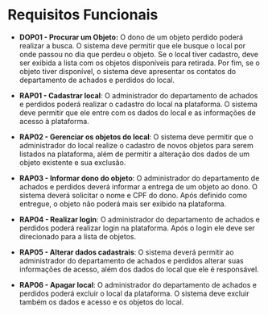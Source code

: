 # Requisitos Funcionais

- **DOP01 - Procurar um Objeto:** O dono de um objeto perdido poderá realizar a busca. O sistema deve permitir que ele busque o local por onde passou no dia que perdeu o objeto. Se o local tiver cadastro, deve ser exibida a lista com os objetos disponíveis para retirada. Por fim, se o objeto tiver disponível, o sistema deve apresentar os contatos do departamento de achados e perdidos do local.

- **RAP01 - Cadastrar local**: O administrador do departamento de achados e perdidos poderá realizar o cadastro do local na plataforma. O sistema deve permitir que ele entre com os dados do local e as informações de acesso à plataforma.

- **RAP02 - Gerenciar os objetos do local**: O sistema deve permitir que o administrador do local realize o cadastro de novos objetos para serem listados na plataforma, além de permitir a alteração dos dados de um objeto existente e sua exclusão.

- **RAP03 - Informar dono do objeto**: O administrador do departamento de achados e perdidos deverá informar a entrega de um objeto ao dono. O sistema deverá solicitar o nome e CPF do dono. Após definido como entregue, o objeto não poderá mais ser exibido na plataforma.

- **RAP04 - Realizar login**: O administrador do departamento de achados e perdidos poderá realizar login na plataforma. Após o login ele deve ser direcionado para a lista de objetos.

- **RAP05 - Alterar dados cadastrais**: O sistema deverá permitir ao administrador do departamento de achados e perdidos alterar suas informações de acesso, além dos dados do local que ele é responsável.

- **RAP06 - Apagar local**: O administrador do departamento de achados e perdidos poderá excluir o local da plataforma. O sistema deve excluir também os dados e acesso e os objetos do local.
